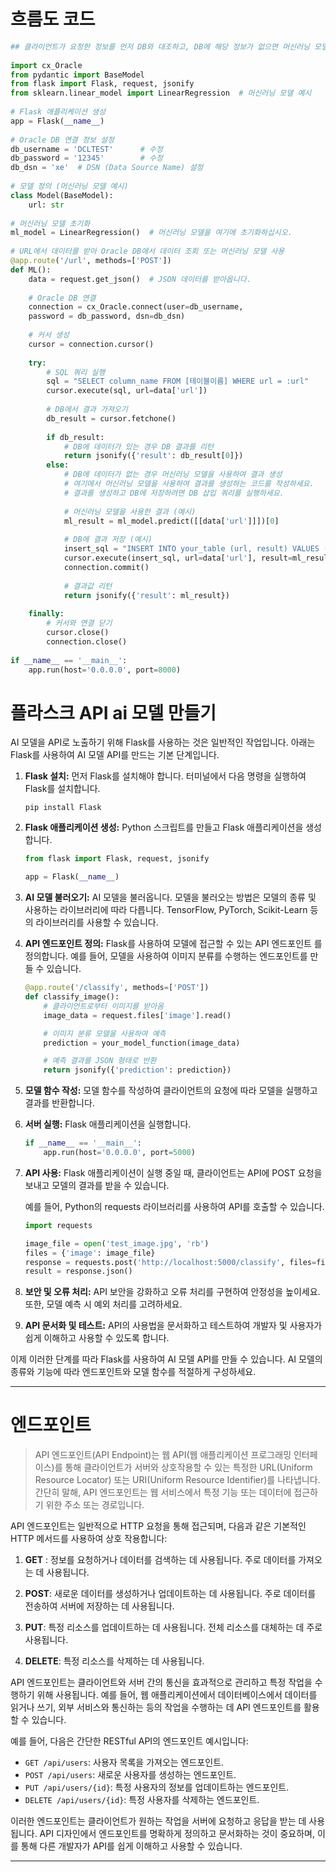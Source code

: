 

# 흐름도 코드
```python
## 클라이언트가 요청한 정보를 먼저 DB와 대조하고, DB에 해당 정보가 없으면 머신러닝 모델을 사용하여 결과를 생성하고 DB에 저장하는 코드를 작성할 것입니다. 아래는 이러한 작업을 수행하는 Flask 애플리케이션 코드의 예시입니다.  
  
import cx_Oracle  
from pydantic import BaseModel  
from flask import Flask, request, jsonify  
from sklearn.linear_model import LinearRegression  # 머신러닝 모델 예시  
  
# Flask 애플리케이션 생성  
app = Flask(__name__)  
  
# Oracle DB 연결 정보 설정  
db_username = 'DCLTEST'      # 수정
db_password = '12345'        # 수정
db_dsn = 'xe'  # DSN (Data Source Name) 설정  
  
# 모델 정의 (머신러닝 모델 예시)  
class Model(BaseModel):  
    url: str  
  
# 머신러닝 모델 초기화  
ml_model = LinearRegression()  # 머신러닝 모델을 여기에 초기화하십시오.  
  
# URL에서 데이터를 받아 Oracle DB에서 데이터 조회 또는 머신러닝 모델 사용  
@app.route('/url', methods=['POST'])  
def ML():  
    data = request.get_json()  # JSON 데이터를 받아옵니다.  
  
    # Oracle DB 연결  
    connection = cx_Oracle.connect(user=db_username, 
    password = db_password, dsn=db_dsn)  
  
    # 커서 생성  
    cursor = connection.cursor()  
  
    try:  
        # SQL 쿼리 실행  
        sql = "SELECT column_name FROM [테이블이름] WHERE url = :url"  
        cursor.execute(sql, url=data['url'])  
  
        # DB에서 결과 가져오기  
        db_result = cursor.fetchone()  
  
        if db_result:  
            # DB에 데이터가 있는 경우 DB 결과를 리턴  
            return jsonify({'result': db_result[0]})  
        else:  
            # DB에 데이터가 없는 경우 머신러닝 모델을 사용하여 결과 생성  
            # 여기에서 머신러닝 모델을 사용하여 결과를 생성하는 코드를 작성하세요.  
            # 결과를 생성하고 DB에 저장하려면 DB 삽입 쿼리를 실행하세요.  
  
            # 머신러닝 모델을 사용한 결과 (예시)  
            ml_result = ml_model.predict([[data['url']]])[0]  
  
            # DB에 결과 저장 (예시)  
            insert_sql = "INSERT INTO your_table (url, result) VALUES (:url, :result)"  
            cursor.execute(insert_sql, url=data['url'], result=ml_result)  
            connection.commit()  
  
            # 결과값 리턴  
            return jsonify({'result': ml_result})  
  
    finally:  
        # 커서와 연결 닫기  
        cursor.close()  
        connection.close()  
  
if __name__ == '__main__':  
    app.run(host='0.0.0.0', port=8000)
```


# 플라스크 API ai 모델 만들기
AI 모델을 API로 노출하기 위해 Flask를 사용하는 것은 일반적인 작업입니다. 아래는 Flask를 사용하여 AI 모델 API를 만드는 기본 단계입니다.

1. **Flask 설치:** 먼저 Flask를 설치해야 합니다. 터미널에서 다음 명령을 실행하여 Flask를 설치합니다.

   ```
   pip install Flask
   ```

2. **Flask 애플리케이션 생성:** Python 스크립트를 만들고 Flask 애플리케이션을 생성합니다.

   ```python
   from flask import Flask, request, jsonify

   app = Flask(__name__)
   ```

3. **AI 모델 불러오기:** AI 모델을 불러옵니다. 모델을 불러오는 방법은 모델의 종류 및 사용하는 라이브러리에 따라 다릅니다. TensorFlow, PyTorch, Scikit-Learn 등의 라이브러리를 사용할 수 있습니다.

4. **API 엔드포인트 정의:** Flask를 사용하여 모델에 접근할 수 있는 API 엔드포인트 를 정의합니다. 예를 들어, 모델을 사용하여 이미지 분류를 수행하는 엔드포인트를 만들 수 있습니다.

   ```python
   @app.route('/classify', methods=['POST'])
   def classify_image():
       # 클라이언트로부터 이미지를 받아옴
       image_data = request.files['image'].read()

       # 이미지 분류 모델을 사용하여 예측
       prediction = your_model_function(image_data)

       # 예측 결과를 JSON 형태로 반환
       return jsonify({'prediction': prediction})
   ```

5. **모델 함수 작성:** 모델 함수를 작성하여 클라이언트의 요청에 따라 모델을 실행하고 결과를 반환합니다.

6. **서버 실행:** Flask 애플리케이션을 실행합니다.

   ```python
   if __name__ == '__main__':
       app.run(host='0.0.0.0', port=5000)
   ```

7. **API 사용:** Flask 애플리케이션이 실행 중일 때, 클라이언트는 API에 POST 요청을 보내고 모델의 결과를 받을 수 있습니다.

   예를 들어, Python의 requests 라이브러리를 사용하여 API를 호출할 수 있습니다.

   ```python
   import requests

   image_file = open('test_image.jpg', 'rb')
   files = {'image': image_file}
   response = requests.post('http://localhost:5000/classify', files=files)
   result = response.json()
   ```

8. **보안 및 오류 처리:** API 보안을 강화하고 오류 처리를 구현하여 안정성을 높이세요. 또한, 모델 예측 시 예외 처리를 고려하세요.

9. **API 문서화 및 테스트:** API의 사용법을 문서화하고 테스트하여 개발자 및 사용자가 쉽게 이해하고 사용할 수 있도록 합니다.

이제 이러한 단계를 따라 Flask를 사용하여 AI 모델 API를 만들 수 있습니다. AI 모델의 종류와 기능에 따라 엔드포인트와 모델 함수를 적절하게 구성하세요.

---
# 엔드포인트 
>  API 엔드포인트(API Endpoint)는 웹 API(웹 애플리케이션 프로그래밍 인터페이스)를 통해 클라이언트가 서버와 상호작용할 수 있는 특정한 URL(Uniform Resource Locator) 또는 URI(Uniform Resource Identifier)를 나타냅니다. 간단히 말해, API 엔드포인트는 웹 서비스에서 특정 기능 또는 데이터에 접근하기 위한 주소 또는 경로입니다.

API 엔드포인트는 일반적으로 HTTP 요청을 통해 접근되며, 다음과 같은 기본적인 HTTP 메서드를 사용하여 상호 작용합니다:

1. **GET** : 정보를 요청하거나 데이터를 검색하는 데 사용됩니다. 주로 데이터를 가져오는 데 사용됩니다.

2. **POST**: 새로운 데이터를 생성하거나 업데이트하는 데 사용됩니다. 주로 데이터를 전송하여 서버에 저장하는 데 사용됩니다.

3. **PUT**: 특정 리소스를 업데이트하는 데 사용됩니다. 전체 리소스를 대체하는 데 주로 사용됩니다.

4. **DELETE**: 특정 리소스를 삭제하는 데 사용됩니다.

API 엔드포인트는 클라이언트와 서버 간의 통신을 효과적으로 관리하고 특정 작업을 수행하기 위해 사용됩니다. 예를 들어, 웹 애플리케이션에서 데이터베이스에서 데이터를 읽거나 쓰기, 외부 서비스와 통신하는 등의 작업을 수행하는 데 API 엔드포인트를 활용할 수 있습니다.

예를 들어, 다음은 간단한 RESTful API의 엔드포인트 예시입니다:

- `GET /api/users`: 사용자 목록을 가져오는 엔드포인트.
- `POST /api/users`: 새로운 사용자를 생성하는 엔드포인트.
- `PUT /api/users/{id}`: 특정 사용자의 정보를 업데이트하는 엔드포인트.
- `DELETE /api/users/{id}`: 특정 사용자를 삭제하는 엔드포인트.

이러한 엔드포인트는 클라이언트가 원하는 작업을 서버에 요청하고 응답을 받는 데 사용됩니다. API 디자인에서 엔드포인트를 명확하게 정의하고 문서화하는 것이 중요하며, 이를 통해 다른 개발자가 API를 쉽게 이해하고 사용할 수 있습니다.

---


